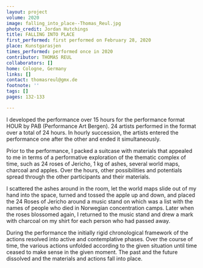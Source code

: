 ```yaml
---
layout: project
volume: 2020
image: falling_into_place--Thomas_Reul.jpg
photo_credit: Jordan Hutchings
title: FALLING INTO PLACE
first_performed: first performed on February 28, 2020
place: Kunstgarasjen
times_performed: performed once in 2020
contributor: THOMAS REUL
collaborators: []
home: Cologne, Germany
links: []
contact: thomasreul@gmx.de
footnote: ''
tags: []
pages: 132-133

---
```


I developed the performance over 15 hours for the performance format HOUR by PAB (Performance Art Bergen). 24 artists performed in the format over a total of 24 hours. In hourly succession, the artists entered the performance one after the other and ended it simultaneously.

Prior to the performance, I packed a suitcase with materials that appealed to me in terms of a performative exploration of the thematic complex of time, such as 24 roses of Jericho, 1 kg of ashes, several world maps, charcoal and apples. Over the hours, other possibilities and potentials spread through the other participants and their materials. 

I scattered the ashes around in the room, let the world maps slide out of my hand into the space, turned and tossed the apple up and down, and placed the 24 Roses of Jericho around a music stand on which was a list with the names of people who died in Norwegian concentration camps. Later when the roses blossomed again, I returned to the music stand and drew a mark with charcoal on my shirt for each person who had passed away.

During the performance the initially rigid chronological framework of the actions resolved into active and contemplative phases. Over the course of time, the various actions unfolded according to the given situation until time ceased to make sense in the given moment. The past and the future dissolved and the materials and actions fall into place.

